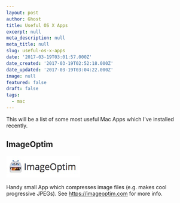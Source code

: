 ```yaml
---
layout: post
author: Ghost
title: Useful OS X Apps
excerpt: null
meta_description: null
meta_title: null
slug: useful-os-x-apps
date: '2017-03-19T03:01:57.000Z'
date_created: '2017-03-19T02:52:18.000Z'
date_updated: '2017-03-19T03:04:22.000Z'
image: null
featured: false
draft: false
tags:
  - mac
---
```

This will be a list of some most useful Mac Apps which I've installed recently.

## ImageOptim

![ImageOptim](./img/image-optim.jpg)

Handy small App which compresses image files (e.g. makes cool progressive JPEGs). See https://imageoptim.com for more info.
